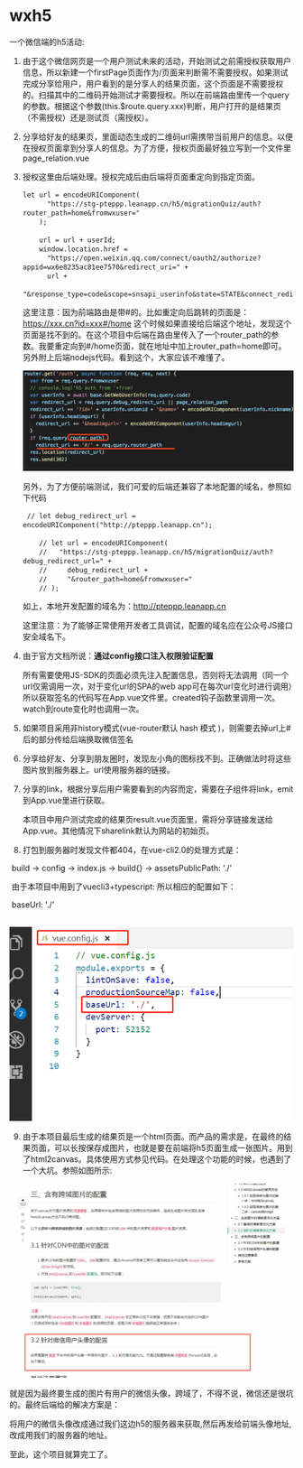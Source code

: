 # wxh5

一个微信端的h5活动:

1. 由于这个微信网页是一个用户测试未来的活动，开始测试之前需授权获取用户信息，所以新建一个firstPage页面作为/页面来判断需不需要授权。如果测试完成分享给用户，用户看到的是分享人的结果页面，这个页面是不需要授权的。扫描其中的二维码开始测试才需要授权。所以在前端路由里传一个query 的参数。根据这个参数(this.$route.query.xxx)判断，用户打开的是结果页（不需授权）还是测试页（需授权）。

2. 分享给好友的结果页，里面动态生成的二维码url需携带当前用户的信息。以便在授权页面拿到分享人的信息。为了方便，授权页面最好独立写到一个文件里 page_relation.vue  

3. 授权这里由后端处理。授权完成后由后端将页面重定向到指定页面。

   ```
   let url = encodeURIComponent(
         "https://stg-pteppp.leanapp.cn/h5/migrationQuiz/auth?router_path=home&fromwxuser="
       );
       
       url = url + userId;
       window.location.href =
         "https://open.weixin.qq.com/connect/oauth2/authorize?appid=wx6e8235ac81ee7570&redirect_uri=" +
         url +
         "&response_type=code&scope=snsapi_userinfo&state=STATE&connect_redirect=1#wechat_redirect";
   ```

   这里注意：因为前端路由是带#的。比如重定向后跳转的页面是：https://xxx.cn?id=xxx#/home 这个时候如果直接给后端这个地址，发现这个页面是找不到的。在这个项目中后端在路由里传入了一个router_path的参数。我要重定向到#/home页面，就在地址中加上router_path=home即可。另外附上后端nodejs代码。看到这个，大家应该不难懂了。

   ![后端代码](https://github.com/clara222/wxh5/blob/master/public/shouquan.png)

   另外，为了方便前端测试，我们可爱的后端还兼容了本地配置的域名，参照如下代码

   ```
    // let debug_redirect_url = encodeURIComponent("http://pteppp.leanapp.cn");

       // let url = encodeURIComponent(
       //   "https://stg-pteppp.leanapp.cn/h5/migrationQuiz/auth?debug_redirect_url=" +
       //     debug_redirect_url +
       //     "&router_path=home&fromwxuser="
       // );
   ```

   如上，本地开发配置的域名为：http://pteppp.leanapp.cn

   这里注意：为了能够正常使用开发者工具调试，配置的域名应在公众号JS接口安全域名下。

4. 由于官方文档所说：**通过config接口注入权限验证配置**

   所有需要使用JS-SDK的页面必须先注入配置信息，否则将无法调用（同一个url仅需调用一次，对于变化url的SPA的web app可在每次url变化时进行调用）所以获取签名的代码写在App.vue文件里。created钩子函数里调用一次。watch到route变化时也调用一次。

5. 如果项目采用非history模式(vue-router默认 hash 模式 )，则需要去掉url上#后的部分传给后端换取微信签名

6. 分享给好友、分享到朋友圈时，发现左小角的图标找不到。正确做法时将这些图片放到服务器上。url使用服务器的链接。

7. 分享的link，根据分享后用户需要看到的内容而定，需要在子组件将link，emit到App.vue里进行获取。

   本项目中用户测试完成的结果页result.vue页面里，需将分享链接发送给 App.vue。其他情况下sharelink默认为网站的初始页。

8. 打包到服务器时发现文件都404，在vue-cli2.0的处理方式是：

​           build -> config -> index.js -> build{} -> assetsPublicPath: './'

​	由于本项目中用到了vuecli3+typescript: 所以相应的配置如下：

​	 baseUrl: './'

​	![baseUrl: './'](https://github.com/clara222/wxh5/blob/master/public/2.png)

9. 由于本项目最后生成的结果页是一个html页面。而产品的需求是，在最终的结果页面，可以长按保存成图片，也就是要在前端将h5页面生成一张图片。用到了html2canvas。具体使用方式参见代码。在处理这个功能的时候，也遇到了一个大坑。参照如图所示:

![大坑](https://github.com/clara222/wxh5/blob/master/public/canvas.png) 

就是因为最终要生成的图片有用户的微信头像，跨域了，不得不说，微信还是很坑的。最终后端给的解决方案是：

将用户的微信头像改成通过我们这边h5的服务器来获取,然后再发给前端头像地址,改成用我们的服务器的地址。

至此，这个项目就算完工了。